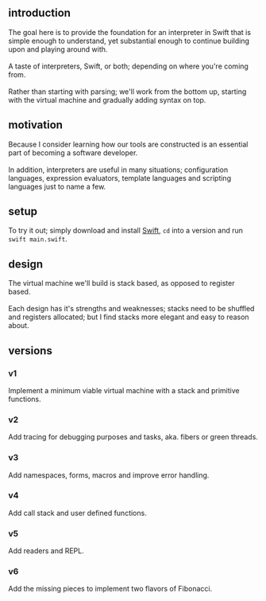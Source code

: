 ## introduction
The goal here is to provide the foundation for an interpreter in Swift that is simple enough to understand,
yet substantial enough to continue building upon and playing around with.<br/>
<br/>
A taste of interpreters, Swift, or both; depending on where you're coming from.<br/>
<br/>
Rather than starting with parsing; we'll work from the bottom up, starting with the virtual machine and gradually adding syntax on top.

## motivation
Because I consider learning how our tools are constructed is an essential part of becoming a software developer.<br/>
<br/>
In addition, interpreters are useful in many situations; configuration languages, expression evaluators, template languages and scripting languages just to name a few.

## setup
To try it out; simply download and install [Swift](https://www.swift.org/download/), `cd` into a version and run `swift main.swift`.

## design
The virtual machine we'll build is stack based, as opposed to register based.<br/>
<br/>
Each design has it's strengths and weaknesses; stacks need to be shuffled and registers allocated; but I find stacks more elegant and easy to reason about.

## versions

### v1
Implement a minimum viable virtual machine with a stack and primitive functions.

### v2
Add tracing for debugging purposes and tasks, aka. fibers or green threads.

### v3
Add namespaces, forms, macros and improve error handling.

### v4
Add call stack and user defined functions.

### v5
Add readers and REPL.

### v6
Add the missing pieces to implement two flavors of Fibonacci.